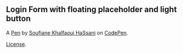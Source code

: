 Login Form with floating placeholder and light button
-----------------------------------------------------


A [Pen](https://codepen.io/soufiane-khalfaoui-hassani/pen/LYpPWda) by [Soufiane Khalfaoui HaSsani](https://codepen.io/soufiane-khalfaoui-hassani) on [CodePen](https://codepen.io).

[License](https://codepen.io/license/pen/LYpPWda).